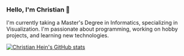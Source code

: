 ### Hello, I'm Christian 👋

I'm currently taking a Master's Degree in Informatics, specializing in Visualization. I'm passionate about programming, working on hobby projects, and learning new technologies.

[![Christian Hein's GitHub stats](https://github-readme-stats.vercel.app/api?username=chrhein&include_all_commits=true&count_private=true&show_icons=true&hide_border=true&title_color=c9d1d9&text_color=c9d1d9&bg_color=3,331033,542054,983264,dd6555,ffaa66&icon_color=c9d1d9&locale=en)](https://christianhein.no/)
